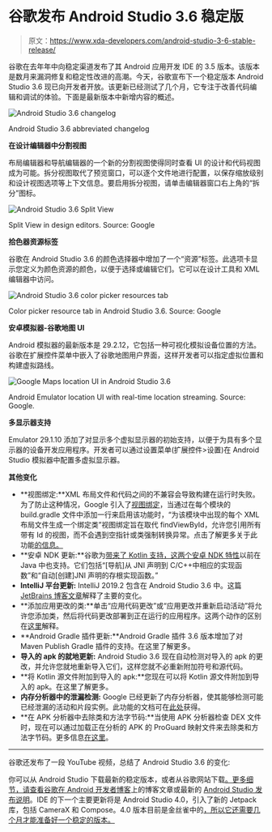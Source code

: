 # 谷歌发布 Android Studio 3.6 稳定版

> 原文：<https://www.xda-developers.com/android-studio-3-6-stable-release/>

谷歌在去年年中向稳定渠道发布了其 Android 应用开发 IDE 的 3.5 版本。该版本是数月来漏洞修复和稳定性改进的高潮。今天，谷歌宣布下一个稳定版本 Android Studio 3.6 现已向开发者开放。该更新已经测试了几个月，它专注于改善代码编辑和调试的体验。下面是最新版本中新增内容的概述。

 <picture>![Android Studio 3.6 changelog](img/9247a9edef771f605705a47726013f40.png)</picture> 

Android Studio 3.6 abbreviated changelog

**在设计编辑器中分割视图**

布局编辑器和导航编辑器的一个新的分割视图使得同时查看 UI 的设计和代码视图成为可能。拆分视图取代了预览窗口，可以逐个文件地进行配置，以保存缩放级别和设计视图选项等上下文信息。要启用拆分视图，请单击编辑器窗口右上角的“拆分”图标。

 <picture>![Android Studio 3.6 Split View](img/00d44dbab39491459eb786184c7e04e1.png)</picture> 

Split View in design editors. Source: Google

**拾色器资源标签**

谷歌在 Android Studio 3.6 的颜色选择器中增加了一个“资源”标签。此选项卡显示您定义为颜色资源的颜色，以便于选择或编辑它们。它可以在设计工具和 XML 编辑器中访问。

 <picture>![Android Studio 3.6 color picker resources tab](img/2ac16585dd5393a30d0e7fc26a2f0ba8.png)</picture> 

Color picker resource tab in Android Studio 3.6\. Source: Google

**安卓模拟器-谷歌地图 UI**

Android 模拟器的最新版本是 29.2.12，它包括一种可视化模拟设备位置的方法。谷歌在扩展控件菜单中嵌入了谷歌地图用户界面，这样开发者可以指定虚拟位置和构建虚拟路线。

 <picture>![Google Maps location UI in Android Studio 3.6](img/f23ae850c85909c4b2c63627bca34521.png)</picture> 

Android Emulator location UI with real-time location streaming. Source: Google.

**多显示器支持**

Emulator 29.1.10 添加了对显示多个虚拟显示器的初始支持，以便于为具有多个显示器的设备开发应用程序。开发者可以通过设置菜单(扩展控件>设置)在 Android Studio 模拟器中配置多虚拟显示器。

**其他变化**

*   **视图绑定:**XML 布局文件和代码之间的不兼容会导致构建在运行时失败。为了防止这种情况，Google 引入了[视图绑定](https://developer.android.com/topic/libraries/view-binding)，当通过在每个模块的 build.gradle 文件中添加一行来启用该功能时，“为该模块中出现的每个 XML 布局文件生成一个绑定类”视图绑定旨在取代 findViewById，允许您引用所有带有 Id 的视图，而不会遇到空指针或类强制转换异常。点击了解更多关于此功能[的信息。](https://medium.com/google-developer-experts/exploring-view-binding-on-android-44e57ba11635)
*   **安卓 NDK 更新:**谷歌为[带来了 Kotlin 支持，这两个安卓 NDK 特性](https://developer.android.com/studio/preview/features/#3.6-ndk-updates)以前在 Java 中也支持。它们包括“[导航]从 JNI 声明到 C/C++中相应的实现函数”和“自动[创建]JNI 声明的存根实现函数。”
*   **IntelliJ 平台更新:** IntelliJ 2019.2 包含在 Android Studio 3.6 中。这篇 [JetBrains 博客文章](https://blog.jetbrains.com/idea/2019/07/intellij-idea-2019-2-java-13-preview-features-profiling-tools-services-tool-window-and-more/)解释了主要的变化。
*   **添加应用更改的类:**单击“应用代码更改”或“应用更改并重新启动活动”将允许您添加类，然后将代码更改部署到正在运行的应用程序。这两个动作的区别在[这里](https://developer.android.com/studio/run#apply-changes)解释。
*   **Android Gradle 插件更新:**Android Gradle 插件 3.6 版本增加了对 Maven Publish Gradle 插件的支持。在这里了解更多。
*   **导入的 apk 的就地更新:** Android Studio 3.6 现在自动检测对导入的 apk 的更改，并允许您就地重新导入它们，这样您就不必重新附加符号和源代码。
*   **将 Kotlin 源文件附加到导入的 apk:**您现在可以将 Kotlin 源文件附加到导入的 apk。在这里了解更多。
*   **内存分析器中的泄漏检测:** Google 已经更新了内存分析器，使其能够检测可能已经泄漏的活动和片段实例。此功能的文档可在[此处](https://developer.android.com/studio/profile/memory-profiler#profiler-memory-leak-detection)获得。
*   **在 APK 分析器中去除类和方法字节码:**当使用 APK 分析器检查 DEX 文件时，现在可以通过加载正在分析的 APK 的 ProGuard 映射文件来去除类和方法字节码。更多信息[在这里](https://developer.android.com/studio/build/apk-analyzer)。

* * *

谷歌还发布了一段 YouTube 视频，总结了 Android Studio 3.6 的变化:

你可以从 Android Studio 下载最新的稳定版本，或者从谷歌网站下载[。更多细节，请查看](https://developer.android.com/studio)[谷歌在 Android 开发者博客](https://android-developers.googleblog.com/2020/02/android-studio-36.html)上的博客文章或最新的 [Android Studio 发布说明](https://developer.android.com/studio/releases#3-6-0)。IDE 的下一个主要更新将是 Android Studio 4.0，引入了新的 Jetpack 库，包括 CameraX 和 Compose。4.0 版本目前是金丝雀中的[，所以它还需要几个月才能准备好一个稳定的版本。](https://developer.android.com/studio/preview)